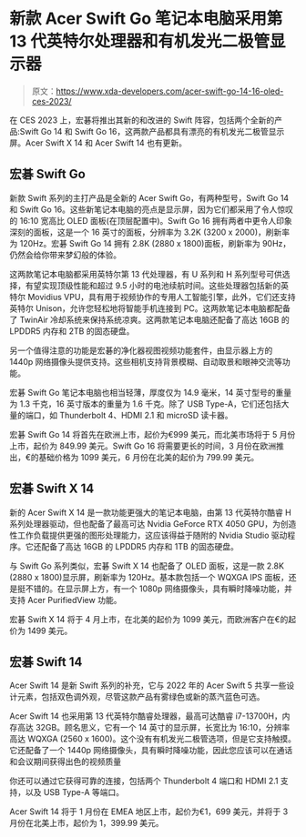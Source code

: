 # 新款 Acer Swift Go 笔记本电脑采用第 13 代英特尔处理器和有机发光二极管显示器

> 原文：<https://www.xda-developers.com/acer-swift-go-14-16-oled-ces-2023/>

在 CES 2023 上，宏碁将推出其新的和改进的 Swift 阵容，包括两个全新的产品:Swift Go 14 和 Swift Go 16，这两款产品都具有漂亮的有机发光二极管显示屏。Acer Swift X 14 和 Acer Swift 14 也有更新。

## 宏碁 Swift Go

新款 Swift 系列的主打产品是全新的 Acer Swift Go，有两种型号，Swift Go 14 和 Swift Go 16。这些新笔记本电脑的亮点是显示屏，因为它们都采用了令人惊叹的 16:10 宽高比 OLED 面板(在顶层配置中)。Swift Go 16 拥有两者中更令人印象深刻的面板，这是一个 16 英寸的面板，分辨率为 3.2K (3200 x 2000)，刷新率为 120Hz。宏碁 Swift Go 14 拥有 2.8K (2880 x 1800)面板，刷新率为 90Hz，仍然会给你带来梦幻般的体验。

这两款笔记本电脑都采用英特尔第 13 代处理器，有 U 系列和 H 系列型号可供选择，有望实现顶级性能和超过 9.5 小时的电池续航时间。这些处理器包括新的英特尔 Movidius VPU，具有用于视频协作的专用人工智能引擎，此外，它们还支持英特尔 Unison，允许您轻松地将智能手机连接到 PC。这两款笔记本电脑都配备了 TwinAir 冷却系统来保持系统凉爽。这两款笔记本电脑还配备了高达 16GB 的 LPDDR5 内存和 2TB 的固态硬盘。

另一个值得注意的功能是宏碁的净化器视图视频功能套件，由显示器上方的 1440p 网络摄像头提供支持。这些相机支持背景模糊、自动取景和眼神交流等功能。

宏碁 Swift Go 笔记本电脑也相当轻薄，厚度仅为 14.9 毫米，14 英寸型号的重量为 1.3 千克，16 英寸版本的重量为 1.6 千克。除了 USB Type-A，它们还包括大量的端口，如 Thunderbolt 4、HDMI 2.1 和 microSD 读卡器。

宏碁 Swift Go 14 将首先在欧洲上市，起价为€999 美元，而北美市场将于 5 月份上市，起价为 849.99 美元。Swift Go 16 将需要更长的时间，3 月份在欧洲推出，€的基础价格为 1099 美元，6 月份在北美的起价为 799.99 美元。

## 宏碁 Swift X 14

新的 Acer Swift X 14 是一款功能更强大的笔记本电脑，由第 13 代英特尔酷睿 H 系列处理器驱动，但也配备了最高可达 Nvidia GeForce RTX 4050 GPU，为创造性工作负载提供更强的图形处理能力，这应该得益于随附的 Nvidia Studio 驱动程序。它还配备了高达 16GB 的 LPDDR5 内存和 1TB 的固态硬盘。

与 Swift Go 系列类似，宏碁 Swift X 14 也配备了 OLED 面板，这是一款 2.8K (2880 x 1800)显示屏，刷新率为 120Hz。基本款包括一个 WQXGA IPS 面板，还是挺不错的。在显示屏上方，有一个 1080p 网络摄像头，具有瞬时降噪功能，并支持 Acer PurifiedView 功能。

宏碁 Swift X 14 将于 4 月上市，在北美的起价为 1099 美元，而欧洲客户在€的起价为 1499 美元。

## 宏碁 Swift 14

Acer Swift 14 是新 Swift 系列的补充，它与 2022 年的 Acer Swift 5 共享一些设计元素，包括双色调外观，尽管这款产品有雾绿色或新的蒸汽蓝色可选。

Acer Swift 14 也采用第 13 代英特尔酷睿处理器，最高可达酷睿 i7-13700H，内存高达 32GB。顾名思义，它有一个 14 英寸的显示屏，长宽比为 16:10，分辨率高达 WQXGA (2560 x 1600)。这个没有有机发光二极管选项，但是它支持触摸。它还配备了一个 1440p 网络摄像头，具有瞬时降噪功能，因此您应该可以在通话和会议期间获得出色的视频质量

你还可以通过它获得可靠的连接，包括两个 Thunderbolt 4 端口和 HDMI 2.1 支持，以及 USB Type-A 等端口。

Acer Swift 14 将于 1 月份在 EMEA 地区上市，起价为€1，699 美元，并将于 3 月份在北美上市，起价为 1，399.99 美元。